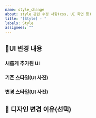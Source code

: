 ```yaml
---
name: style_change
about: style 관련 수정 사항(css, UI 화면 등)
title: "[Style] - "
labels: Style
assignees: ""
---
```


## 📌UI 변경 내용

<!--  UI,Style과 관련된 변경, 추가 사항이 있을 경우 사용합니다.  -->

### 새롭게 추가된 UI

### 기존 스타일(UI 사진)

### 변경 스타일(UI 사진)

## 📝 디자인 변경 이유(선택)

<!-- 변경된 이유가 있다면 작성 부탁드립니다. -->
